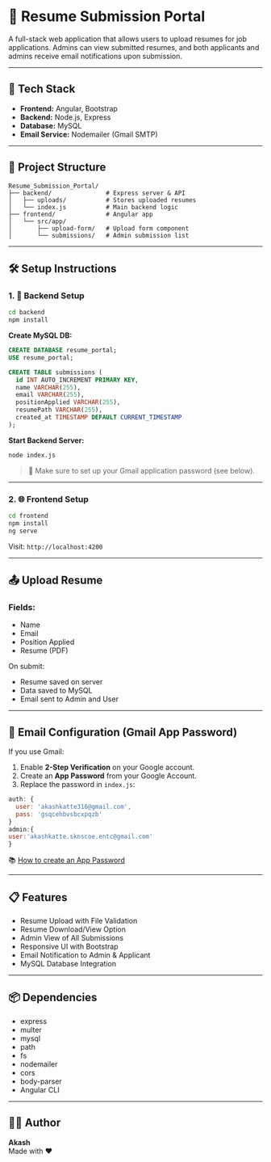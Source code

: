 # 📄 Resume Submission Portal

A full-stack web application that allows users to upload resumes for job applications. Admins can view submitted resumes, and both applicants and admins receive email notifications upon submission.

---

## 🚀 Tech Stack

- **Frontend:** Angular, Bootstrap
- **Backend:** Node.js, Express
- **Database:** MySQL
- **Email Service:** Nodemailer (Gmail SMTP)

---

## 📁 Project Structure

```
Resume_Submission_Portal/
├── backend/               # Express server & API
│   ├── uploads/           # Stores uploaded resumes
│   └── index.js           # Main backend logic
├── frontend/              # Angular app
│   └── src/app/
│       ├── upload-form/   # Upload form component
│       └── submissions/   # Admin submission list
```

---

## 🛠 Setup Instructions

### 1. 🔧 Backend Setup

```bash
cd backend
npm install
```

**Create MySQL DB:**
```sql
CREATE DATABASE resume_portal;
USE resume_portal;

CREATE TABLE submissions (
  id INT AUTO_INCREMENT PRIMARY KEY,
  name VARCHAR(255),
  email VARCHAR(255),
  positionApplied VARCHAR(255),
  resumePath VARCHAR(255),
  created_at TIMESTAMP DEFAULT CURRENT_TIMESTAMP
);
```

**Start Backend Server:**
```bash
node index.js
```

> 🔐 Make sure to set up your Gmail application password (see below).

---

### 2. 🌐 Frontend Setup

```bash
cd frontend
npm install
ng serve
```

Visit: `http://localhost:4200`

---

## 📤 Upload Resume

### Fields:
- Name
- Email
- Position Applied
- Resume (PDF)

On submit:
- Resume saved on server
- Data saved to MySQL
- Email sent to Admin and User

---

## 📧 Email Configuration (Gmail App Password)

If you use Gmail:
1. Enable **2-Step Verification** on your Google account.
2. Create an **App Password** from your Google Account.
3. Replace the password in `index.js`:

```js
auth: {
  user: 'akashkatte316@gmail.com',
  pass: 'gsqcehbvsbcxpqzb'
}
admin:{
user:'akashkatte.sknscoe.entc@gmail.com'
}
```

📚 [How to create an App Password](https://support.google.com/accounts/answer/185833)

---

## 📋 Features

- Resume Upload with File Validation
- Resume Download/View Option
- Admin View of All Submissions
- Responsive UI with Bootstrap
- Email Notification to Admin & Applicant
- MySQL Database Integration

---

## 📦 Dependencies

- express
- multer
- mysql
- path
- fs
- nodemailer
- cors
- body-parser
- Angular CLI

---


## 🙋‍♀️ Author

**Akash**  
Made with ❤️ 
